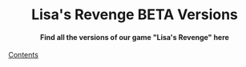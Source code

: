 <h1 align="center">
Lisa's Revenge BETA Versions 
</h1>
<h4 align= "center"> Find all the versions of our game "Lisa's Revenge"  here</h4>
<u align= "center">Contents </u>
